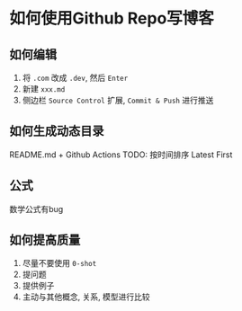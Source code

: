 # 如何使用Github Repo写博客

## 如何编辑
1. 将 `.com` 改成 `.dev`, 然后 `Enter`
2. 新建 `xxx.md`
3. 侧边栏 `Source Control` 扩展, `Commit & Push` 进行推送

## 如何生成动态目录 
README.md + Github Actions
TODO: 按时间排序 Latest First

## 公式
数学公式有bug

## 如何提高质量
1. 尽量不要使用 `0-shot`
2. 提问题
3. 提供例子
4. 主动与其他概念, 关系, 模型进行比较